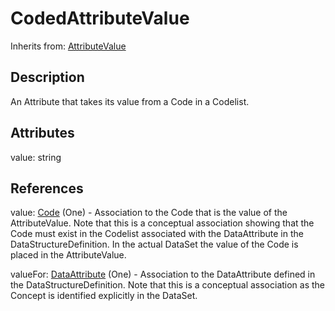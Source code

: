 
# CodedAttributeValue

Inherits from: [AttributeValue](AttributeValue.md)



## Description

An Attribute that takes its value from a Code in a Codelist.


## Attributes

value: string



## References

value: [Code](../Codelists/Code.md) (One) - Association to the Code that is the value of the AttributeValue. Note that this is a conceptual association showing that the Code must exist in the Codelist associated with the DataAttribute in the DataStructureDefinition. In the actual DataSet the value of the Code is placed in the AttributeValue.

valueFor: [DataAttribute](DataAttribute.md) (One) - Association to the DataAttribute defined in the DataStructureDefinition. Note that this is a conceptual association as the Concept is identified explicitly in the DataSet.




